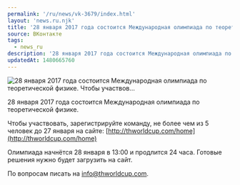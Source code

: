 ```yaml
---
permalink: '/ru/news/vk-3679/index.html'
layout: 'news.ru.njk'
title: '28 января 2017 года состоится Международная олимпиада по теоретической физике. Чтобы участвов'
source: ВКонтакте
tags:
  - news_ru
description: '28 января 2017 года состоится Международная олимпиада по теоретической физике. Чтобы участвов…'
updatedAt: 1480665760
---
```

![28 января 2017 года состоится Международная олимпиада по теоретической физике. Чтобы участвов…](https://sun9-76.userapi.com/impf/c636816/v636816484/3720d/ToCMKDy5P1s.jpg?size=1280x720&quality=96&sign=d89fae85b749a4738b86f2262ec58bb3&c_uniq_tag=Uuk4DvHGCAzmxRvPaxN8vvb9AqXIjhI6ZcrjgvfQBcA&type=album)

28 января 2017 года состоится Международная олимпиада по теоретической физике.

Чтобы участвовать, зарегистрируйте команду, не более чем из 5 человек до 27 января на сайте: [http://thworldcup.com/home](http://thworldcup.com/home)

Олимпиада начнётся 28 января в 13:00 и продлится 24 часа. Готовые решения нужно будет загрузить на сайт.

По вопросам писать на info@thworldcup.com.
